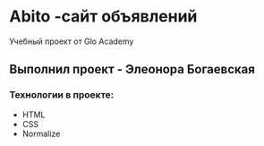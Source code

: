 # Abito -сайт объявлений
Учебный проект от Glo Academy

## Выполнил проект - Элеонора Богаевская

### Технологии в проекте:
- HTML
- CSS
- Normalize
